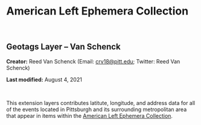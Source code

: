 # American Left Ephemera Collection

<br>

## Geotags Layer – Van Schenck

**Creator:** Reed Van Schenck (Email: [crv18@pitt.edu](mailto:crv18@pitt.edu); Twitter: Reed Van Schenck)

**Last modified:** August 4, 2021

<br>

This extension layers contributes latitute, longitude, and address data for all of the events located in Pittsburgh and its surrounding metropolitan area that appear in items within the [American Left Ephemera Collection](https://digital.library.pitt.edu/collection/american-left-ephemera-collection).

